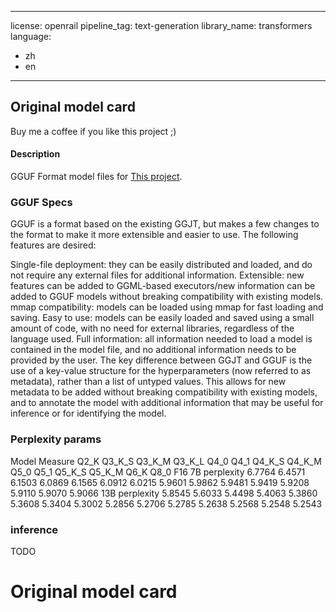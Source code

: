 
---
license: openrail
pipeline_tag: text-generation
library_name: transformers
language:
- zh
- en
---


## Original model card 

Buy me a coffee if you like this project ;)
<a href="https://www.buymeacoffee.com/s3nh"><img src="https://www.buymeacoffee.com/assets/img/guidelines/download-assets-sm-1.svg" alt=""></a>

#### Description 

GGUF Format model files for [This project](https://huggingface.co/Photolens/MedLLaMa-2-Chat-7b).

### GGUF Specs 

GGUF is a format based on the existing GGJT, but makes a few changes to the format to make it more extensible and easier to use. The following features are desired:

Single-file deployment: they can be easily distributed and loaded, and do not require any external files for additional information.
Extensible: new features can be added to GGML-based executors/new information can be added to GGUF models without breaking compatibility with existing models.
mmap compatibility: models can be loaded using mmap for fast loading and saving.
Easy to use: models can be easily loaded and saved using a small amount of code, with no need for external libraries, regardless of the language used.
Full information: all information needed to load a model is contained in the model file, and no additional information needs to be provided by the user.
The key difference between GGJT and GGUF is the use of a key-value structure for the hyperparameters (now referred to as metadata), rather than a list of untyped values. 
This allows for new metadata to be added without breaking compatibility with existing models, and to annotate the model with additional information that may be useful for
inference or for identifying the model.

### Perplexity params

Model	Measure	Q2_K	Q3_K_S	Q3_K_M	Q3_K_L	Q4_0	Q4_1	Q4_K_S	Q4_K_M	Q5_0	Q5_1	Q5_K_S	Q5_K_M	Q6_K	Q8_0	F16
7B	perplexity	6.7764	6.4571	6.1503	6.0869	6.1565	6.0912	6.0215	5.9601	5.9862	5.9481	5.9419	5.9208	5.9110	5.9070	5.9066
13B	perplexity	5.8545	5.6033	5.4498	5.4063	5.3860	5.3608	5.3404	5.3002	5.2856	5.2706	5.2785	5.2638	5.2568	5.2548	5.2543



### inference 


TODO

# Original model card
